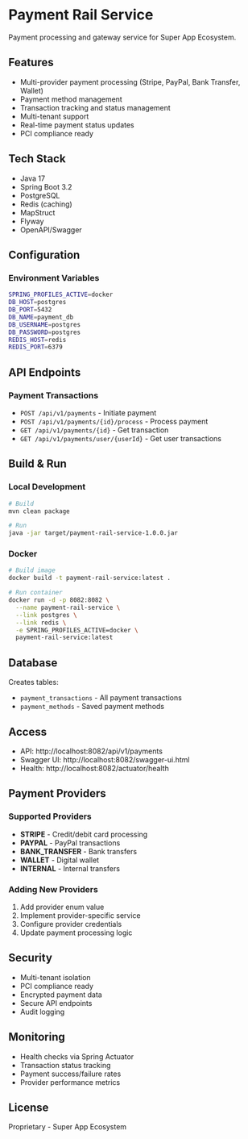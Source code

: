# Payment Rail Service

Payment processing and gateway service for Super App Ecosystem.

## Features

- Multi-provider payment processing (Stripe, PayPal, Bank Transfer, Wallet)
- Payment method management
- Transaction tracking and status management
- Multi-tenant support
- Real-time payment status updates
- PCI compliance ready

## Tech Stack

- Java 17
- Spring Boot 3.2
- PostgreSQL
- Redis (caching)
- MapStruct
- Flyway
- OpenAPI/Swagger

## Configuration

### Environment Variables

```bash
SPRING_PROFILES_ACTIVE=docker
DB_HOST=postgres
DB_PORT=5432
DB_NAME=payment_db
DB_USERNAME=postgres
DB_PASSWORD=postgres
REDIS_HOST=redis
REDIS_PORT=6379
```

## API Endpoints

### Payment Transactions

- `POST /api/v1/payments` - Initiate payment
- `POST /api/v1/payments/{id}/process` - Process payment
- `GET /api/v1/payments/{id}` - Get transaction
- `GET /api/v1/payments/user/{userId}` - Get user transactions

## Build & Run

### Local Development

```bash
# Build
mvn clean package

# Run
java -jar target/payment-rail-service-1.0.0.jar
```

### Docker

```bash
# Build image
docker build -t payment-rail-service:latest .

# Run container
docker run -d -p 8082:8082 \
  --name payment-rail-service \
  --link postgres \
  --link redis \
  -e SPRING_PROFILES_ACTIVE=docker \
  payment-rail-service:latest
```

## Database

Creates tables:
- `payment_transactions` - All payment transactions
- `payment_methods` - Saved payment methods

## Access

- API: http://localhost:8082/api/v1/payments
- Swagger UI: http://localhost:8082/swagger-ui.html
- Health: http://localhost:8082/actuator/health

## Payment Providers

### Supported Providers

- **STRIPE** - Credit/debit card processing
- **PAYPAL** - PayPal transactions
- **BANK_TRANSFER** - Bank transfers
- **WALLET** - Digital wallet
- **INTERNAL** - Internal transfers

### Adding New Providers

1. Add provider enum value
2. Implement provider-specific service
3. Configure provider credentials
4. Update payment processing logic

## Security

- Multi-tenant isolation
- PCI compliance ready
- Encrypted payment data
- Secure API endpoints
- Audit logging

## Monitoring

- Health checks via Spring Actuator
- Transaction status tracking
- Payment success/failure rates
- Provider performance metrics

## License

Proprietary - Super App Ecosystem




